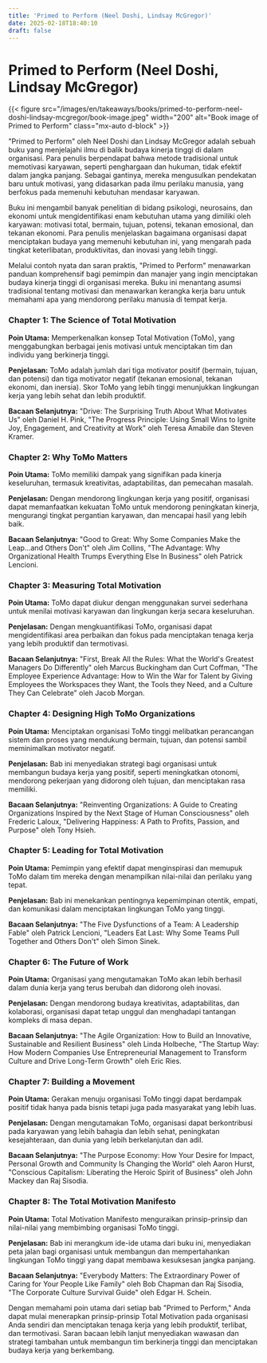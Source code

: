 ```yaml
---
title: 'Primed to Perform (Neel Doshi, Lindsay McGregor)'
date: 2025-02-18T18:40:10
draft: false
---
```


# Primed to Perform (Neel Doshi, Lindsay McGregor)

{{< figure src="/images/en/takeaways/books/primed-to-perform-neel-doshi-lindsay-mcgregor/book-image.jpeg" width="200" alt="Book image of Primed to Perform" class="mx-auto d-block" >}}

"Primed to Perform" oleh Neel Doshi dan Lindsay McGregor adalah sebuah buku yang menjelajahi ilmu di balik budaya kinerja tinggi di dalam organisasi. Para penulis berpendapat bahwa metode tradisional untuk memotivasi karyawan, seperti penghargaan dan hukuman, tidak efektif dalam jangka panjang. Sebagai gantinya, mereka mengusulkan pendekatan baru untuk motivasi, yang didasarkan pada ilmu perilaku manusia, yang berfokus pada memenuhi kebutuhan mendasar karyawan.

Buku ini mengambil banyak penelitian di bidang psikologi, neurosains, dan ekonomi untuk mengidentifikasi enam kebutuhan utama yang dimiliki oleh karyawan: motivasi total, bermain, tujuan, potensi, tekanan emosional, dan tekanan ekonomi. Para penulis menjelaskan bagaimana organisasi dapat menciptakan budaya yang memenuhi kebutuhan ini, yang mengarah pada tingkat keterlibatan, produktivitas, dan inovasi yang lebih tinggi.

Melalui contoh nyata dan saran praktis, "Primed to Perform" menawarkan panduan komprehensif bagi pemimpin dan manajer yang ingin menciptakan budaya kinerja tinggi di organisasi mereka. Buku ini menantang asumsi tradisional tentang motivasi dan menawarkan kerangka kerja baru untuk memahami apa yang mendorong perilaku manusia di tempat kerja.

### **Chapter 1: The Science of Total Motivation**

**Poin Utama:** Memperkenalkan konsep Total Motivation (ToMo), yang menggabungkan berbagai jenis motivasi untuk menciptakan tim dan individu yang berkinerja tinggi.

**Penjelasan:** ToMo adalah jumlah dari tiga motivator positif (bermain, tujuan, dan potensi) dan tiga motivator negatif (tekanan emosional, tekanan ekonomi, dan inersia). Skor ToMo yang lebih tinggi menunjukkan lingkungan kerja yang lebih sehat dan lebih produktif.

**Bacaan Selanjutnya:** "Drive: The Surprising Truth About What Motivates Us" oleh Daniel H. Pink, "The Progress Principle: Using Small Wins to Ignite Joy, Engagement, and Creativity at Work" oleh Teresa Amabile dan Steven Kramer.

### **Chapter 2: Why ToMo Matters**

**Poin Utama:** ToMo memiliki dampak yang signifikan pada kinerja keseluruhan, termasuk kreativitas, adaptabilitas, dan pemecahan masalah.

**Penjelasan:** Dengan mendorong lingkungan kerja yang positif, organisasi dapat memanfaatkan kekuatan ToMo untuk mendorong peningkatan kinerja, mengurangi tingkat pergantian karyawan, dan mencapai hasil yang lebih baik.

**Bacaan Selanjutnya:** "Good to Great: Why Some Companies Make the Leap...and Others Don't" oleh Jim Collins, "The Advantage: Why Organizational Health Trumps Everything Else In Business" oleh Patrick Lencioni.

### **Chapter 3: Measuring Total Motivation**

**Poin Utama:** ToMo dapat diukur dengan menggunakan survei sederhana untuk menilai motivasi karyawan dan lingkungan kerja secara keseluruhan.

**Penjelasan:** Dengan mengkuantifikasi ToMo, organisasi dapat mengidentifikasi area perbaikan dan fokus pada menciptakan tenaga kerja yang lebih produktif dan termotivasi.

**Bacaan Selanjutnya:** "First, Break All the Rules: What the World's Greatest Managers Do Differently" oleh Marcus Buckingham dan Curt Coffman, "The Employee Experience Advantage: How to Win the War for Talent by Giving Employees the Workspaces they Want, the Tools they Need, and a Culture They Can Celebrate" oleh Jacob Morgan.

### **Chapter 4: Designing High ToMo Organizations**

**Poin Utama:** Menciptakan organisasi ToMo tinggi melibatkan perancangan sistem dan proses yang mendukung bermain, tujuan, dan potensi sambil meminimalkan motivator negatif.

**Penjelasan:** Bab ini menyediakan strategi bagi organisasi untuk membangun budaya kerja yang positif, seperti meningkatkan otonomi, mendorong pekerjaan yang didorong oleh tujuan, dan menciptakan rasa memiliki.

**Bacaan Selanjutnya:** "Reinventing Organizations: A Guide to Creating Organizations Inspired by the Next Stage of Human Consciousness" oleh Frederic Laloux, "Delivering Happiness: A Path to Profits, Passion, and Purpose" oleh Tony Hsieh.

### **Chapter 5: Leading for Total Motivation**

**Poin Utama:** Pemimpin yang efektif dapat menginspirasi dan memupuk ToMo dalam tim mereka dengan menampilkan nilai-nilai dan perilaku yang tepat.

**Penjelasan:** Bab ini menekankan pentingnya kepemimpinan otentik, empati, dan komunikasi dalam menciptakan lingkungan ToMo yang tinggi.

**Bacaan Selanjutnya:** "The Five Dysfunctions of a Team: A Leadership Fable" oleh Patrick Lencioni, "Leaders Eat Last: Why Some Teams Pull Together and Others Don't" oleh Simon Sinek.

### **Chapter 6: The Future of Work**

**Poin Utama:** Organisasi yang mengutamakan ToMo akan lebih berhasil dalam dunia kerja yang terus berubah dan didorong oleh inovasi.

**Penjelasan:** Dengan mendorong budaya kreativitas, adaptabilitas, dan kolaborasi, organisasi dapat tetap unggul dan menghadapi tantangan kompleks di masa depan.

**Bacaan Selanjutnya:** "The Agile Organization: How to Build an Innovative, Sustainable and Resilient Business" oleh Linda Holbeche, "The Startup Way: How Modern Companies Use Entrepreneurial Management to Transform Culture and Drive Long-Term Growth" oleh Eric Ries.

### Chapter 7: Building a Movement

**Poin Utama:** Gerakan menuju organisasi ToMo tinggi dapat berdampak positif tidak hanya pada bisnis tetapi juga pada masyarakat yang lebih luas.

**Penjelasan:** Dengan mengutamakan ToMo, organisasi dapat berkontribusi pada karyawan yang lebih bahagia dan lebih sehat, peningkatan kesejahteraan, dan dunia yang lebih berkelanjutan dan adil.

**Bacaan Selanjutnya:** "The Purpose Economy: How Your Desire for Impact, Personal Growth and Community Is Changing the World" oleh Aaron Hurst, "Conscious Capitalism: Liberating the Heroic Spirit of Business" oleh John Mackey dan Raj Sisodia.

### Chapter 8: The Total Motivation Manifesto

**Poin Utama:** Total Motivation Manifesto menguraikan prinsip-prinsip dan nilai-nilai yang membimbing organisasi ToMo tinggi.

**Penjelasan:** Bab ini merangkum ide-ide utama dari buku ini, menyediakan peta jalan bagi organisasi untuk membangun dan mempertahankan lingkungan ToMo tinggi yang dapat membawa kesuksesan jangka panjang.

**Bacaan Selanjutnya:** "Everybody Matters: The Extraordinary Power of Caring for Your People Like Family" oleh Bob Chapman dan Raj Sisodia, "The Corporate Culture Survival Guide" oleh Edgar H. Schein.

Dengan memahami poin utama dari setiap bab "Primed to Perform," Anda dapat mulai menerapkan prinsip-prinsip Total Motivation pada organisasi Anda sendiri dan menciptakan tenaga kerja yang lebih produktif, terlibat, dan termotivasi. Saran bacaan lebih lanjut menyediakan wawasan dan strategi tambahan untuk membangun tim berkinerja tinggi dan menciptakan budaya kerja yang berkembang.
